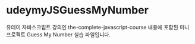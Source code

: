 # udeymyJSGuessMyNumber
유데미 자바스크립트 강의인 the-complete-javascript-course 내용에 포함된 미니 프로젝트 Guess My Number 실습 파일입니다.
